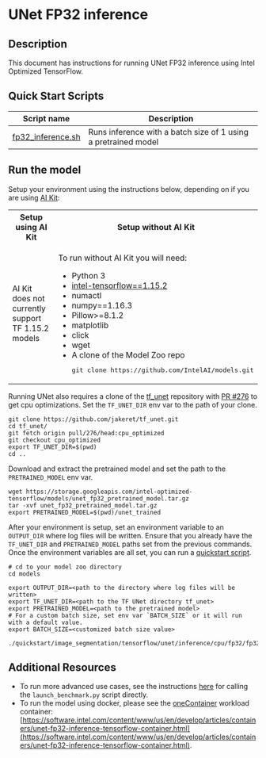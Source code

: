 <!--- 0. Title -->
# UNet FP32 inference

<!-- 10. Description -->
## Description

This document has instructions for running UNet FP32 inference using
Intel Optimized TensorFlow.

<!--- 40. Quick Start Scripts -->
## Quick Start Scripts

| Script name | Description |
|-------------|-------------|
| [fp32_inference.sh](fp32_inference.sh) | Runs inference with a batch size of 1 using a pretrained model |

<!--- 50. AI Kit -->
## Run the model

Setup your environment using the instructions below, depending on if you are
using [AI Kit](/docs/general/tensorflow/AIKit.md):

<table>
  <tr>
    <th>Setup using AI Kit</th>
    <th>Setup without AI Kit</th>
  </tr>
  <tr>
    <td>
      <p>AI Kit does not currently support TF 1.15.2 models</p>
    </td>
    <td>
      <p>To run without AI Kit you will need:</p>
      <ul>
        <li>Python 3
        <li><a href="https://pypi.org/project/intel-tensorflow/1.15.2/">intel-tensorflow==1.15.2</a>
        <li>numactl
        <li>numpy==1.16.3
        <li>Pillow>=8.1.2
        <li>matplotlib
        <li>click
        <li>wget
        <li>A clone of the Model Zoo repo<br />
        <pre>git clone https://github.com/IntelAI/models.git</pre>
      </ul>
    </td>
  </tr>
</table>


Running UNet also requires a clone of the
[tf_unet](https://github.com/jakeret/tf_unet) repository with [PR #276](https://github.com/jakeret/tf_unet/pull/276)
to get cpu optimizations. Set the `TF_UNET_DIR` env var to the path of your clone.
```
git clone https://github.com/jakeret/tf_unet.git
cd tf_unet/
git fetch origin pull/276/head:cpu_optimized
git checkout cpu_optimized
export TF_UNET_DIR=$(pwd)
cd ..
``` 

Download and extract the pretrained model and set the path to the
`PRETRAINED_MODEL` env var.
```
wget https://storage.googleapis.com/intel-optimized-tensorflow/models/unet_fp32_pretrained_model.tar.gz
tar -xvf unet_fp32_pretrained_model.tar.gz
export PRETRAINED_MODEL=$(pwd)/unet_trained
```

After your environment is setup, set an environment variable to 
an `OUTPUT_DIR` where log files will be written. Ensure that you already have
the `TF_UNET_DIR` and `PRETRAINED_MODEL` paths set from the previous commands.
Once the environment variables are all set, you can run a
[quickstart script](#quick-start-scripts).
```
# cd to your model zoo directory
cd models

export OUTPUT_DIR=<path to the directory where log files will be written>
export TF_UNET_DIR=<path to the TF UNet directory tf_unet>
export PRETRAINED_MODEL=<path to the pretrained model>
# For a custom batch size, set env var `BATCH_SIZE` or it will run with a default value.
export BATCH_SIZE=<customized batch size value>

./quickstart/image_segmentation/tensorflow/unet/inference/cpu/fp32/fp32_inference.sh
```

<!--- 90. Resource Links-->
## Additional Resources

* To run more advanced use cases, see the instructions [here](Advanced.md)
  for calling the `launch_benchmark.py` script directly.
* To run the model using docker, please see the [oneContainer](http://software.intel.com/containers)
  workload container:<br />
  [https://software.intel.com/content/www/us/en/develop/articles/containers/unet-fp32-inference-tensorflow-container.html](https://software.intel.com/content/www/us/en/develop/articles/containers/unet-fp32-inference-tensorflow-container.html).

